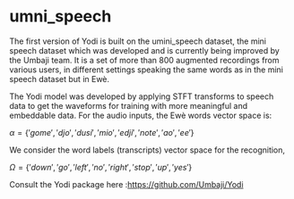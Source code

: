 # umni_speech

The first version of Yodi is built on the umini_speech dataset, the mini speech dataset which was developed and is currently being improved by the Umbaji team. It is a set of more than 800 augmented recordings from various users, in different settings speaking the same words as in the mini speech dataset but in Ewè.

The Yodi model was developed by applying STFT transforms to speech data to get the waveforms for training with more meaningful and embeddable data. For the audio inputs, the Ewè words vector space is:

$\alpha = \{'gome', 'djo','dusi', 'mio', 'edji', 'note', 'ao','ee'\}$

We consider the word labels (transcripts) vector space for the recognition, 

$\Omega = \{ 'down','go','left','no','right','stop','up','yes'\}$

Consult the Yodi package here :https://github.com/Umbaji/Yodi
